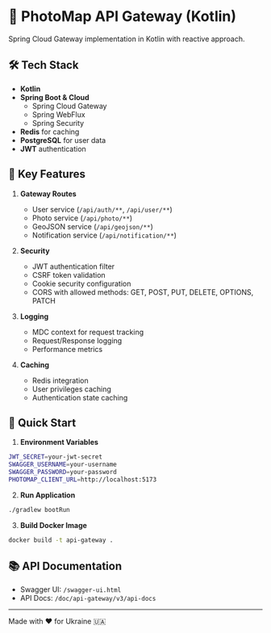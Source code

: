 # 🚀 PhotoMap API Gateway (Kotlin)

Spring Cloud Gateway implementation in Kotlin with reactive approach.

## 🛠 Tech Stack

- **Kotlin** 
- **Spring Boot & Cloud**
  - Spring Cloud Gateway
  - Spring WebFlux
  - Spring Security
- **Redis** for caching
- **PostgreSQL** for user data
- **JWT** authentication

## 🌟 Key Features

1. **Gateway Routes**
   - User service (`/api/auth/**`, `/api/user/**`)
   - Photo service (`/api/photo/**`)
   - GeoJSON service (`/api/geojson/**`)
   - Notification service (`/api/notification/**`)

2. **Security**
   - JWT authentication filter
   - CSRF token validation
   - Cookie security configuration
   - CORS with allowed methods: GET, POST, PUT, DELETE, OPTIONS, PATCH

3. **Logging**
   - MDC context for request tracking
   - Request/Response logging
   - Performance metrics

4. **Caching**
   - Redis integration
   - User privileges caching
   - Authentication state caching


## 🚀 Quick Start

1. **Environment Variables**
```bash
JWT_SECRET=your-jwt-secret
SWAGGER_USERNAME=your-username
SWAGGER_PASSWORD=your-password
PHOTOMAP_CLIENT_URL=http://localhost:5173
```

2. **Run Application**
```bash
./gradlew bootRun
```

3. **Build Docker Image**
```bash
docker build -t api-gateway .
```

## 📚 API Documentation

- Swagger UI: `/swagger-ui.html`
- API Docs: `/doc/api-gateway/v3/api-docs`

---
Made with ❤️ for Ukraine 🇺🇦 